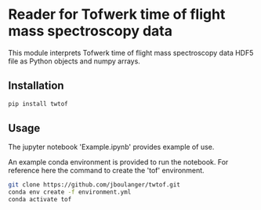 # Reader for Tofwerk time of flight mass spectroscopy data

This module interprets Tofwerk time of flight mass spectroscopy data HDF5 file as Python objects and numpy arrays.

## Installation
```bash
pip install twtof
```

## Usage

The jupyter notebook 'Example.ipynb' provides example of use. 

An example conda environment is provided to run the notebook. For reference here the command to create the 'tof' environment.
```bash
git clone https://github.com/jboulanger/twtof.git
conda env create -f environment.yml
conda activate tof
```


